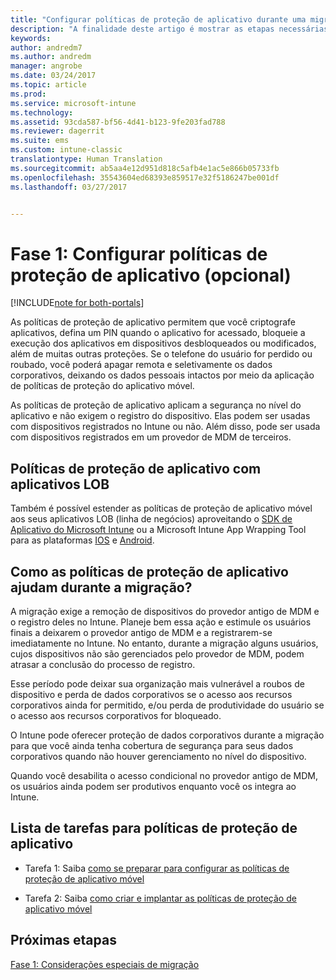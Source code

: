 ```yaml
---
title: "Configurar políticas de proteção de aplicativo durante uma migração do Intune | Microsoft Docs"
description: "A finalidade deste artigo é mostrar as etapas necessárias para configurar políticas de proteção de aplicativo durante uma migração do Intune."
keywords: 
author: andredm7
ms.author: andredm
manager: angrobe
ms.date: 03/24/2017
ms.topic: article
ms.prod: 
ms.service: microsoft-intune
ms.technology: 
ms.assetid: 93cda587-bf56-4d41-b123-9fe203fad788
ms.reviewer: dagerrit
ms.suite: ems
ms.custom: intune-classic
translationtype: Human Translation
ms.sourcegitcommit: ab5aa4e12d951d818c5afb4e1ac5e866b05733fb
ms.openlocfilehash: 35543604ed68393e859517e32f5186247be001df
ms.lasthandoff: 03/27/2017


---
```


# <a name="phase-1-configure-app-protection-policies-optional"></a>Fase 1: Configurar políticas de proteção de aplicativo (opcional)

[!INCLUDE[note for both-portals](../includes/note-for-both-portals.md)]

As políticas de proteção de aplicativo permitem que você criptografe aplicativos, defina um PIN quando o aplicativo for acessado, bloqueie a execução dos aplicativos em dispositivos desbloqueados ou modificados, além de muitas outras proteções. Se o telefone do usuário for perdido ou roubado, você poderá apagar remota e seletivamente os dados corporativos, deixando os dados pessoais intactos por meio da aplicação de políticas de proteção do aplicativo móvel.

As políticas de proteção de aplicativo aplicam a segurança no nível do aplicativo e não exigem o registro do dispositivo. Elas podem ser usadas com dispositivos registrados no Intune ou não. Além disso, pode ser usada com dispositivos registrados em um provedor de MDM de terceiros.

## <a name="app-protection-policies-with-lob-apps"></a>Políticas de proteção de aplicativo com aplicativos LOB

Também é possível estender as políticas de proteção de aplicativo móvel aos seus aplicativos LOB (linha de negócios) aproveitando o [SDK de Aplicativo do Microsoft Intune](https://docs.microsoft.com/intune/deploy-use/use-the-sdk-to-enable-apps-for-mobile-application-management) ou a Microsoft Intune App Wrapping Tool para as plataformas [IOS](https://www.microsoft.com/en-us/download/details.aspx?id=45218&751be11f-ede8-5a0c-058c-2ee190a24fa6=True) e [Android](https://www.microsoft.com/en-us/download/details.aspx?id=47267).

## <a name="how-do-app-protection-policies-help-during-migration"></a>Como as políticas de proteção de aplicativo ajudam durante a migração?

A migração exige a remoção de dispositivos do provedor antigo de MDM e o registro deles no Intune. Planeje bem essa ação e estimule os usuários finais a deixarem o provedor antigo de MDM e a registrarem-se imediatamente no Intune. No entanto, durante a migração alguns usuários, cujos dispositivos não são gerenciados pelo provedor de MDM, podem atrasar a conclusão do processo de registro.

Esse período pode deixar sua organização mais vulnerável a roubos de dispositivo e perda de dados corporativos se o acesso aos recursos corporativos ainda for permitido, e/ou perda de produtividade do usuário se o acesso aos recursos corporativos for bloqueado.

O Intune pode oferecer proteção de dados corporativos durante a migração para que você ainda tenha cobertura de segurança para seus dados corporativos quando não houver gerenciamento no nível do dispositivo.

Quando você desabilita o acesso condicional no provedor antigo de MDM, os usuários ainda podem ser produtivos enquanto você os integra ao Intune.

## <a name="task-list-for-app-protection-policies"></a>Lista de tarefas para políticas de proteção de aplicativo

-   Tarefa 1: Saiba [como se preparar para configurar as políticas de proteção de aplicativo móvel](https://docs.microsoft.com/en-us/intune/deploy-use/get-ready-to-configure-mobile-app-management-policies-with-microsoft-intune)

-   Tarefa 2: Saiba [como criar e implantar as políticas de proteção de aplicativo móvel](https://docs.microsoft.com/en-us/intune/deploy-use/create-and-deploy-mobile-app-management-policies-with-microsoft-intune)

## <a name="next-steps"></a>Próximas etapas 

[Fase 1: Considerações especiais de migração](https://docs.microsoft.com/intune/plan-design/migration-phase1-special-migration-considerations)

